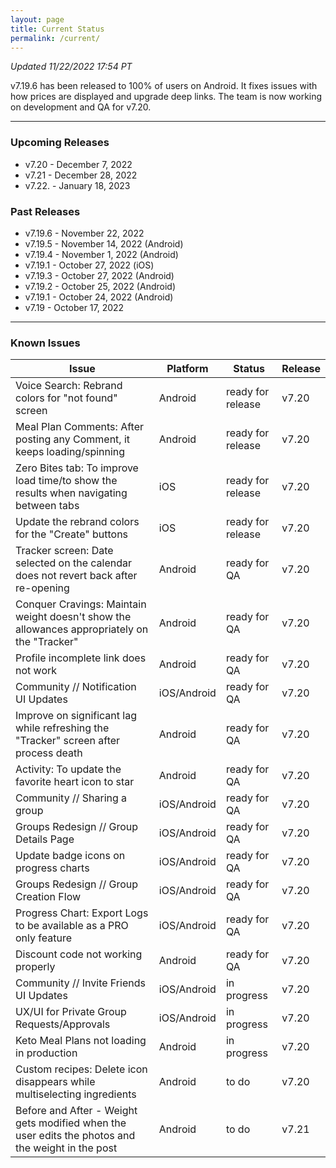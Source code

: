 ```yaml
---
layout: page
title: Current Status
permalink: /current/
---
```


_Updated 11/22/2022 17:54 PT_

v7.19.6 has been released to 100% of users on Android. It fixes issues with how prices are displayed and upgrade deep links. The team is now working on development and QA for v7.20.

***

### Upcoming Releases
- v7.20   - December 7, 2022
- v7.21   - December 28, 2022
- v7.22.  - January 18, 2023
 
### Past Releases
- v7.19.6 - November 22, 2022
- v7.19.5 - November 14, 2022 (Android)
- v7.19.4 - November 1, 2022 (Android)
- v7.19.1 - October 27, 2022 (iOS)
- v7.19.3 - October 27, 2022 (Android)
- v7.19.2 - October 25, 2022 (Android)
- v7.19.1 - October 24, 2022 (Android)
- v7.19   - October 17, 2022


***

### Known Issues

|Issue                          |Platform   | Status    | Release           |
| ---                           | ---       | ---       | ---               |
|Voice Search: Rebrand colors for "not found" screen|Android |ready for release| v7.20|
|Meal Plan Comments: After posting any Comment, it keeps loading/spinning |Android |ready for release| v7.20|
|Zero Bites tab: To improve load time/to show the results when navigating between tabs |iOS |ready for release| v7.20|
|Update the rebrand colors for the "Create" buttons |iOS |ready for release| v7.20|
|Tracker screen: Date selected on the calendar does not revert back after re-opening|Android |ready for QA| v7.20|
|Conquer Cravings: Maintain weight doesn't show the allowances appropriately on the "Tracker"|Android |ready for QA| v7.20|
|Profile incomplete link does not work |Android |ready for QA| v7.20|
|Community // Notification UI Updates|iOS/Android |ready for QA| v7.20|
|Improve on significant lag while refreshing the "Tracker" screen after process death |Android |ready for QA| v7.20|
|Activity: To update the favorite heart icon to star |Android |ready for QA| v7.20|
|Community // Sharing a group|iOS/Android |ready for QA| v7.20|
|Groups Redesign // Group Details Page|iOS/Android |ready for QA| v7.20|
|Update badge icons on progress charts |iOS/Android |ready for QA| v7.20|
|Groups Redesign // Group Creation Flow|iOS/Android |ready for QA| v7.20|
|Progress Chart: Export Logs to be available as a PRO only feature| iOS/Android |ready for QA| v7.20|
|Discount code not working properly |Android |ready for QA| v7.20|
|Community // Invite Friends UI Updates|iOS/Android |in progress| v7.20|
|UX/UI for Private Group Requests/Approvals|iOS/Android |in progress | v7.20|
|Keto Meal Plans not loading in production|Android |in progress| v7.20|
|Custom recipes: Delete icon disappears while multiselecting ingredients |Android |to do| v7.20|
|Before and After - Weight gets modified when the user edits the photos and the weight in the post |Android |to do| v7.21|
